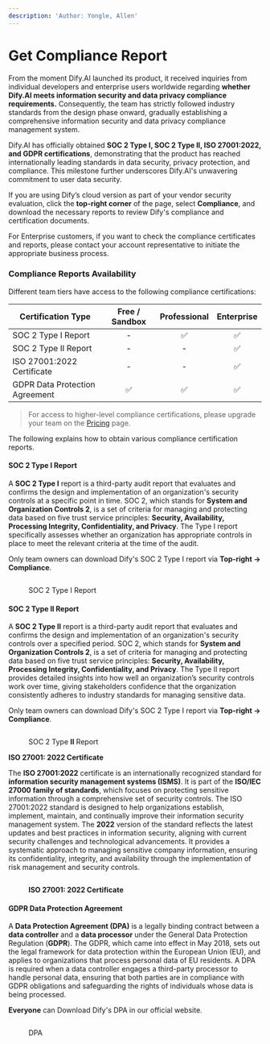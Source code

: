 ```yaml
---
description: 'Author: Yongle, Allen'
---
```


# Get Compliance Report

From the moment Dify.AI launched its product, it received inquiries from individual developers and enterprise users worldwide regarding **whether Dify.AI meets information security and data privacy compliance requirements.** Consequently, the team has strictly followed industry standards from the design phase onward, gradually establishing a comprehensive information security and data privacy compliance management system.

Dify.AI has officially obtained **SOC 2 Type I, SOC 2 Type II, ISO 27001:2022, and GDPR certifications**, demonstrating that the product has reached internationally leading standards in data security, privacy protection, and compliance. This milestone further underscores Dify.AI's unwavering commitment to user data security.

If you are using Dify’s cloud version as part of your vendor security evaluation, click the **top-right corner** of the page, select **Compliance**, and download the necessary reports to review Dify's compliance and certification documents.

For Enterprise customers, if you want to check the compliance certificates and reports, please contact your account representative to initiate the appropriate business process.

### Compliance Reports Availability

Different team tiers have access to the following compliance certifications:

| Certification Type             | Free / Sandbox | Professional | Enterprise |
| ------------------------------ | :------------: | :----------: | :--------: |
| SOC 2 Type I Report            |        -       |       ✅      |      ✅     |
| SOC 2 Type II Report           |        -       |       -      |      ✅     |
| ISO 27001:2022 Certificate     |        -       |       -      |      ✅     |
| GDPR Data Protection Agreement |        ✅       |       ✅      |      ✅     |

> For access to higher-level compliance certifications, please upgrade your team on the [Pricing](https://dify.ai/pricing) page.

The following explains how to obtain various compliance certification reports.

#### **SOC 2 Type I Report**

A **SOC 2 Type I** report is a third-party audit report that evaluates and confirms the design and implementation of an organization's security controls at a specific point in time. SOC 2, which stands for **System and Organization Controls 2**, is a set of criteria for managing and protecting data based on five trust service principles: **Security, Availability, Processing Integrity, Confidentiality, and Privacy**. The Type I report specifically assesses whether an organization has appropriate controls in place to meet the relevant criteria at the time of the audit.

Only team owners can download Dify's SOC 2 Type I report via **Top-right → Compliance**.

<figure><img src="https://assets-docs.dify.ai/2025/02/552f4358bea904c4bf12a131a410916c.png" alt=""><figcaption><p>SOC 2 Type I Report</p></figcaption></figure>

#### **SOC 2 Type II Report**

A **SOC 2 Type II** report is a third-party audit report that evaluates and confirms the design and implementation of an organization's security controls over a specified period. SOC 2, which stands for **System and Organization Controls 2**, is a set of criteria for managing and protecting data based on five trust service principles: **Security, Availability, Processing Integrity, Confidentiality, and Privacy**. The Type II report provides detailed insights into how well an organization’s security controls work over time, giving stakeholders confidence that the organization consistently adheres to industry standards for managing sensitive data.

Only team owners can download Dify's SOC 2 Type I report via **Top-right → Compliance**.

<figure><img src="https://assets-docs.dify.ai/2025/02/06975e86faba9928a11c962a57aa454f.png" alt=""><figcaption><p>SOC 2 Type <strong>II</strong> Report</p></figcaption></figure>

**ISO 27001: 2022 Certificate**

The **ISO 27001:2022** certificate is an internationally recognized standard for **information security management systems (ISMS)**. It is part of the **ISO/IEC 27000 family of standards**, which focuses on protecting sensitive information through a comprehensive set of security controls. The ISO 27001:2022 standard is designed to help organizations establish, implement, maintain, and continually improve their information security management system. The **2022** version of the standard reflects the latest updates and best practices in information security, aligning with current security challenges and technological advancements. It provides a systematic approach to managing sensitive company information, ensuring its confidentiality, integrity, and availability through the implementation of risk management and security controls.

<figure><img src="https://assets-docs.dify.ai/2025/02/7aaf7771af28bf7182bf7fda40c7b5bb.png" alt=""><figcaption><p><strong>ISO 27001: 2022 Certificate</strong></p></figcaption></figure>

#### **GDPR Data Protection Agreement**

A **Data Protection Agreement (DPA)** is a legally binding contract between a **data controller** and a **data processor** under the General Data Protection Regulation (**GDPR**). The GDPR, which came into effect in May 2018, sets out the legal framework for data protection within the European Union (EU), and applies to organizations that process personal data of EU residents. A DPA is required when a data controller engages a third-party processor to handle personal data, ensuring that both parties are in compliance with GDPR obligations and safeguarding the rights of individuals whose data is being processed.

**Everyone** can Download Dify's DPA in our official website.

<figure><img src="https://assets-docs.dify.ai/2025/02/291cddb3bf9dfd8c92967eabb87b95a0.png" alt=""><figcaption><p>DPA</p></figcaption></figure>


